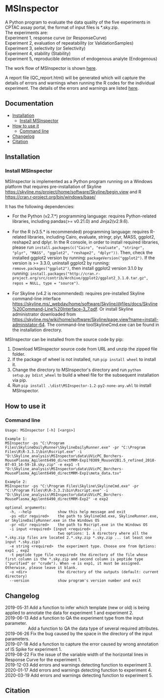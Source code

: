 MSInspector
================================================

A Python program to evaluate the data quality of the five experiments in CPTAC assay portal, the format of input files is *.sky.zip.<br />
The experiments are:<br />
Experiment 1, response curve (or ResponseCurve)<br />
Experiment 2, evaluation of repeatability (or ValidationSamples)<br />
Experiment 3, selectivity (or Selectivity)<br />
Experiment 4, stability (Stability)<br />
Experiment 5, reproducible detection of endogenous analyte (Endogenous)<br />

The work flow of MSInspector is shown [here](https://github.com/esacinc/MSInspector/tree/master/src/MSInspector/doc/workflow.pdf).

A report file (QC_report.html) will be generated which will capture the details of errors and warnings when 
running the R codes for the individual experiment.
The details of the errors and warnings are listed [here](https://github.com/esacinc/MSInspector/tree/master/src/MSInspector/doc/issue_categories.pdf).

Documentation
-------------

* [Installation](#installation)
  * [Install MSInspector](#install-MSInspector)
* [How to use it](#how-to-use-it)
  * [Command line](#command-line)
* [Changelog](#changelog)
* [Citation](#citation)

Installation
------------

### Install MSInspector

MSInspector is implemented as a Python program running on a Windows platform that requires pre-installation of Skyline https://skyline.ms/project/home/software/Skyline/begin.view and R https://cran.r-project.org/bin/windows/base/  <br />

It has the following dependencies:
* For the Python (v2.7.\*) programming language: requires Python-related libraries, including pandas(>= v0.21.0) and Jinja2(v2.9.6). <br /><br />
* For the R (v3.5.\* is recommended) programming language: requires R-related libraries, including Cairo, evaluate, stringr, plyr, MASS, ggplot2, reshape2 and dplyr. In the R console, in order to install required libraries, please run `install.packages(c("Cairo", "evaluate", "stringr", "plyr", "MASS", "ggplot2", "reshape2", "dplyr"))`. Then, check the installed ggplot2 version by running: `packageVersion("ggplot2")`. If the version is >= 3.3.0, uninstall ggplot2 by running: `remove.packages("ggplot2")`, then install ggplot2 version 3.1.0 by running: `install.packages("http://cran.r-project.org/src/contrib/Archive/ggplot2/ggplot2_3.1.0.tar.gz", repos = NULL, type = "source")`.<br /><br />
* For Skyline (v4.2 is recommended): requires pre-installed Skyline command-line interface https://skyline.ms/_webdav/home/software/Skyline/@files/docs/Skyline%20Command-Line%20Interface-3_7.pdf. Or install Skyline administrator downloaded from https://skyline.ms/wiki/home/software/Skyline/page.view?name=install-administator-64. The command-line toolSkylineCmd.exe can be found in the installation directory. <br />

MSInspector can be installed from the source code by pip:<br />
1) Download MSInspector source code from URL and unzip the zipped file folder.<br />
2) If the package of wheel is not installed, run `pip install wheel` to install it.<br />
3) Change the directory to MSInspector's directory and run `python setup.py bdist_wheel` to build a wheel file for the subsequent installation via pip.<br />
4) Run `pip install .\dist\MSInspector-1.2-py2-none-any.whl` to install MSInspector.<br />


How to use it
-------------

### Command line

    Usage: MSInspector [-h] [<args>]

    Example 1:
    MSInspector -ps "C:\Program Files\SkylineDailyRunner\SkylineDailyRunner.exe" -pr "C:\Program Files\R\R-3.3.1\bin\Rscript.exe" -i "D:\Skyline_analysis\MSInspector\data\UVicPC_Borchers-MousePlasma_Agilent6490_directMRM-Exp1?0309_MouseV2B1.5_refined_2018-07-03_14-59-18.sky.zip" -e exp1 -t "D:\Skyline_analysis\MSInspector\data\UVicPC_Borchers-MousePlasma_Agilent6490_directMRM-Exp1\meta_data.tsv"
    
    Example 2:
    MSInspector -ps "C:\Program Files\Skyline\SkylineCmd.exe" -pr "C:\Program Files\R\R-3.3.1\bin\Rscript.exe" -i "D:\Skyline_analysis\MSInspector\data\UVicPC_Borchers-MousePlasma_Agilent6490_directMRM-Exp2" -e exp2

    optional arguments:
      -h, --help            show this help message and exit
      -ps <dir required>    the path to SkylineCmd.exe, SkylineRunner.exe, or SkylineDailyRunner.exe in the Windows OS
      -pr <dir required>    the path to Rscript.exe in the Windows OS
      -i input <required> [input <required> ...]
                            two options: 1. A directory where all the *.sky.zip files are located 2.*.sky.zip *.sky.zip ... (at least one input *.sky.zip)
      -e string <required>  the experiment type. Choose one from Options: exp1 , exp2
      -t peptide type file <required> the directory of the file whose first column is the *.sky.zip and second column is peptide type ("purified" or "crude"). When -e is exp1, it must be assigned. Otherwise, please leave it blank.
      -o <dir>              the directory of the outputs (default: current directory)
      --version             show program's version number and exit

Changelog
---------
2019-05-31 Add a function to infer which template (new or old) is being applied to annotate the data for experiment 1 and experiment 2.<br />
2019-06-13 Add a function to QA the experiment type from the input parameter.<br />
&nbsp;&nbsp;&nbsp;&nbsp;&nbsp;&nbsp;&nbsp;&nbsp;&nbsp;&nbsp;&nbsp;&nbsp;&nbsp;&nbsp;&nbsp;&nbsp;&nbsp;&nbsp;&nbsp;Add a function to QA the data type of several required attributes.<br />
2019-06-26 Fix the bug caused by the space in the directory of the input parameters.<br />
2019-07-18 Add a function to capture the error caused by wrong annotation of IS Spike for experiment 1.<br />
2019-08-22 Fix the issue of the variable width of the horizontal lines in Response Curve for the experiment 1.<br />
2019-12-03 Add errors and warnings detecting function to experiment 3.<br />
2020-01-17 Add errors and warnings detecting function to experiment 4.<br />
2020-03-19 Add errors and warnings detecting function to experiment 5.<br />

Citation
--------
